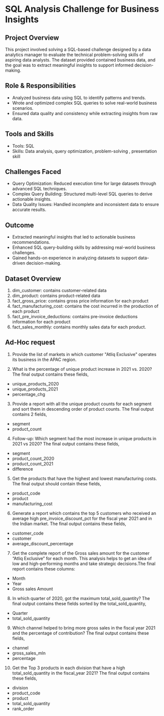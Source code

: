 # SQL Analysis Challenge for Business Insights
## Project Overview
This project involved solving a SQL-based challenge designed by a data analytics manager to evaluate the technical problem-solving skills of aspiring data analysts. 
The dataset provided contained business data, and the goal was to extract meaningful insights to support informed decision-making.

## Role & Responsibilities
- Analyzed business data using SQL to identify patterns and trends.
- Wrote and optimized complex SQL queries to solve real-world business scenarios.
- Ensured data quality and consistency while extracting insights from raw data.

## Tools and Skills
- Tools: SQL
- Skills: Data analysis, query optimization, problem-solving , presentation skill

## Challenges Faced
- Query Optimization: Reduced execution time for large datasets through advanced SQL techniques.
- Complex Query Building: Structured multi-level SQL queries to derive actionable insights.
- Data Quality Issues: Handled incomplete and inconsistent data to ensure accurate results.

## Outcome
- Extracted meaningful insights that led to actionable business recommendations.
- Enhanced SQL query-building skills by addressing real-world business challenges.
- Gained hands-on experience in analyzing datasets to support data-driven decision-making.

## Dataset Overview
1. dim_customer: contains customer-related data
2. dim_product: contains product-related data
3. fact_gross_price: contains gross price information for each product
4. fact_manufacturing_cost: contains the cost incurred in the production of each product
5. fact_pre_invoice_deductions: contains pre-invoice deductions information for each product
6. fact_sales_monthly: contains monthly sales data for each product.

## Ad-Hoc request
1. Provide the list of markets in which customer "Atliq Exclusive" operates its business in the APAC region.

2. What is the percentage of unique product increase in 2021 vs. 2020? The final output contains these fields,
- unique_products_2020
- unique_products_2021
- percentage_chg
  
3. Provide a report with all the unique product counts for each segment and sort them in descending order of product counts. The final output contains
2 fields,
- segment
- product_count
  
4. Follow-up: Which segment had the most increase in unique products in 2021 vs 2020? The final output contains these fields,
- segment
- product_count_2020
- product_count_2021
- difference
  
5. Get the products that have the highest and lowest manufacturing costs. The final output should contain these fields,
- product_code
- product
- manufacturing_cost
 
6. Generate a report which contains the top 5 customers who received an average high pre_invoice_discount_pct for the fiscal year 2021 and in the Indian market.
 The final output contains these fields,
- customer_code
- customer
- average_discount_percentage
  
7. Get the complete report of the Gross sales amount for the customer “Atliq Exclusive” for each month. This analysis helps to get an idea of low and
high-performing months and take strategic decisions.The final report contains these columns:
- Month
- Year
- Gross sales Amount
  
8. In which quarter of 2020, got the maximum total_sold_quantity? The final output contains these fields sorted by the total_sold_quantity,
- Quarter
- total_sold_quantity
  
9. Which channel helped to bring more gross sales in the fiscal year 2021 and the percentage of contribution? The final output contains these fields,
- channel
- gross_sales_mln
- percentage
  
10. Get the Top 3 products in each division that have a high total_sold_quantity in the fiscal_year 2021? The final output contains these fields,
- division
- product_code
- product
- total_sold_quantity
- rank_order

